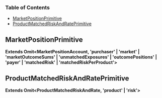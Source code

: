<!-- Generated by documentation.js. Update this documentation by updating the source code. -->

### Table of Contents

*   [MarketPositionPrimitive][1]
*   [ProductMatchedRiskAndRatePrimitive][2]

## MarketPositionPrimitive

**Extends Omit\<MarketPositionAccount, 'purchaser' | 'market' | 'marketOutcomeSums' | 'unmatchedExposures' | 'outcomePositions' | 'payer' | 'matchedRisk' | 'matchedRiskPerProduct'>**

## ProductMatchedRiskAndRatePrimitive

**Extends Omit\<ProductMatchedRiskAndRate, 'product' | 'risk'>**

[1]: #marketpositionprimitive

[2]: #productmatchedriskandrateprimitive
